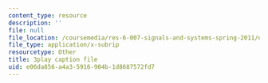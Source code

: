```yaml
---
content_type: resource
description: ''
file: null
file_location: /coursemedia/res-6-007-signals-and-systems-spring-2011/e06da856a4a35916904b1d8687572fd7_GrnYlDAsmuA.vtt
file_type: application/x-subrip
resourcetype: Other
title: 3play caption file
uid: e06da856-a4a3-5916-904b-1d8687572fd7
---
```

